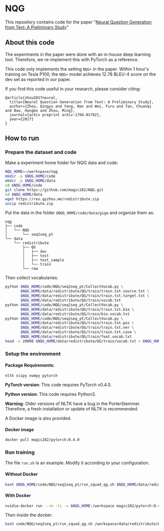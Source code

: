# NQG
This repository contains code for the  paper "[Neural Question Generation from Text: A Preliminary Study](https://arxiv.org/abs/1704.01792)"

## About this code

The experiments in the paper were done with an in-house deep learning tool. Therefore, we re-implement this with PyTorch as a reference.

This code only implements the setting `NQG+` in the paper.
Within 1 hour's training on Tesla P100, the `NQG+` model achieves 12.78 BLEU-4 score on the dev set as reported in our paper.

If you find this code useful in your research, please consider citing:

    @article{zhou2017neural,
      title={Neural Question Generation from Text: A Preliminary Study},
      author={Zhou, Qingyu and Yang, Nan and Wei, Furu and Tan, Chuanqi and Bao, Hangbo and Zhou, Ming},
      journal={arXiv preprint arXiv:1704.01792},
      year={2017}
    }



## How to run

### Prepare the dataset and code

Make a experiment home folder for NQG data and code:
```bash
NQG_HOME=~/workspace/nqg
mkdir -p $NQG_HOME/code
mkdir -p $NQG_HOME/data
cd $NQG_HOME/code
git clone https://github.com/magic282/NQG.git
cd $NQG_HOME/data
wget https://res.qyzhou.me/redistribute.zip
unzip redistribute.zip
```
Put the data in the folder `$NQG_HOME/code/data/giga` and organize them as:
```
nqg
├── code
│   └── NQG
│       └── seq2seq_pt
└── data
    └── redistribute
        ├── QG
        │   ├── dev
        │   ├── test
        │   ├── test_sample
        │   └── train
        └── raw
```
Then collect vocabularies:
```bash
python $NQG_HOME/code/NQG/seq2seq_pt/CollectVocab.py \
       $NQG_HOME/data/redistribute/QG/train/train.txt.source.txt \
       $NQG_HOME/data/redistribute/QG/train/train.txt.target.txt \
       $NQG_HOME/data/redistribute/QG/train/vocab.txt
python $NQG_HOME/code/NQG/seq2seq_pt/CollectVocab.py \
       $NQG_HOME/data/redistribute/QG/train/train.txt.bio \
       $NQG_HOME/data/redistribute/QG/train/bio.vocab.txt
python $NQG_HOME/code/NQG/seq2seq_pt/CollectVocab.py \
       $NQG_HOME/data/redistribute/QG/train/train.txt.pos \
       $NQG_HOME/data/redistribute/QG/train/train.txt.ner \
       $NQG_HOME/data/redistribute/QG/train/train.txt.case \
       $NQG_HOME/data/redistribute/QG/train/feat.vocab.txt
head -n 20000 $NQG_HOME/data/redistribute/QG/train/vocab.txt > $NQG_HOME/data/redistribute/QG/train/vocab.txt.20k
```

### Setup the environment
#### Package Requirements:
```
nltk scipy numpy pytorch
```
**PyTorch version**: This code requires PyTorch v0.4.0.

**Python version**: This code requires Python3.

**Warning**: Older versions of NLTK have a bug in the PorterStemmer. Therefore, a fresh installation or update of NLTK is recommended.

A Docker image is also provided.
#### Docker image
```bash
docker pull magic282/pytorch:0.4.0
```
### Run training
The file `run.sh` is an example. Modify it according to your configuration.
#### Without Docker
```bash
bash $NQG_HOME/code/NQG/seq2seq_pt/run_squad_qg.sh $NQG_HOME/data/redistribute/QG $NQG_HOME/code/NQG/seq2seq_pt
```
#### With Docker
```bash
nvidia-docker run --rm -ti -v $NQG_HOME:/workspace magic282/pytorch:0.4.0
```
Then inside the docker:
```bash
bash code/NQG/seq2seq_pt/run_squad_qg.sh /workspace/data/redistribute/QG /workspace/code/NQG/seq2seq_pt
```
